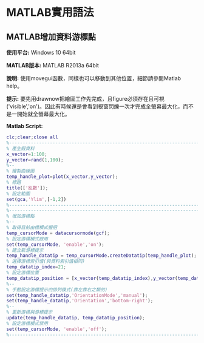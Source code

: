 # MATLAB實用語法
## MATLAB增加資料游標點
**使用平台:**
Windows 10 64bit

**MATLAB版本:**
MATLAB R2013a 64bit

**說明:**
使用movegui函數，同樣也可以移動到其他位置，細節請參閱Matlab help。

**提示:**
要先用drawnow把繪圖工作先完成，且figure必須存在且可視('visible','on')。因此有時候還是會看到視窗閃爍一次才完成全螢幕最大化，而不是一開始就全螢幕最大化。

**Matlab Script:**
```matlab
clc;clear;close all
%--------------------------------------------------------------------------
% 產生假資料
x_vector=1:100;
y_vector=rand(1,100);
%--
% 繪製曲線圖
temp_handle_plot=plot(x_vector,y_vector);
% 標題
title(['亂數']);
% 設定範圍
set(gca,'Ylim',[-1,2])
%--------------------------------------------------------------------------
%--------------------------------------------------------------------------
% 增加游標點
%--
% 取得目前由標模式握把
temp_cursorMode = datacursormode(gcf);
% 設定游標模式啟用
set(temp_cursorMode, 'enable','on');
% 建立新游標提示
temp_handle_datatip = temp_cursorMode.createDatatip(temp_handle_plot);
% 選擇游標索引值(與資料索引值相同)
temp_datatip_index=21;
% 設定游標位置
temp_datatip_position = [x_vector(temp_datatip_index),y_vector(temp_datatip_index),1];
%--
% 手動設定游標提示的排列模式(靠左靠右之類的)
set(temp_handle_datatip,'OrientationMode','manual');
set(temp_handle_datatip,'Orientation','bottom-right');
%--
% 更新游標與游標提示
update(temp_handle_datatip, temp_datatip_position);
% 設定游標模式禁用
set(temp_cursorMode, 'enable','off');
%--------------------------------------------------------------------------
```
